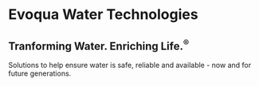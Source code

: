 # Evoqua Water Technologies
## Tranforming Water. Enriching Life.<sup>&reg;</sup>
Solutions to help ensure water is safe, reliable and available - now and for future generations. 
